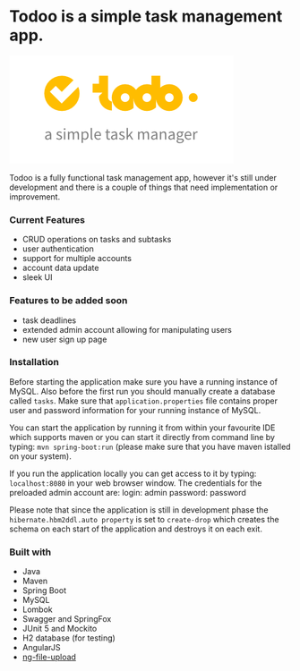 # Todoo is a simple task management app.

![Todoo logo](./images/todoo_logo.png)

Todoo is a fully functional task management app, however it's still under development and there is a couple of things that need implementation or improvement.

### Current Features
- CRUD operations on tasks and subtasks
- user authentication
- support for multiple accounts
- account data update
- sleek UI

### Features to be added soon
- task deadlines
- extended admin account allowing for manipulating users
- new user sign up page

### Installation

Before starting the application make sure you have a running instance of MySQL.
Also before the first run you should manually create a database called ```tasks```.
Make sure that ```application.properties``` file contains proper user and password information for your running instance of MySQL.

You can start the application by running it from within your favourite IDE which supports maven or you can start it directly from command line by typing:
```mvn spring-boot:run``` (please make sure that you have maven istalled on your system).

If you run the application locally you can get access to it by typing: ```localhost:8080``` in your web browser window. The credentials for the preloaded admin account are:
login: admin
password: password

Please note that since the application is still in development phase the ```hibernate.hbm2ddl.auto property``` is set to ```create-drop``` which creates the schema on each start of the application and destroys it on each exit.

### Built with

- Java
- Maven
- Spring Boot
- MySQL
- Lombok
- Swagger and SpringFox
- JUnit 5 and Mockito
- H2 database (for testing)
- AngularJS
- [ng-file-upload](https://github.com/danialfarid/ng-file-upload)